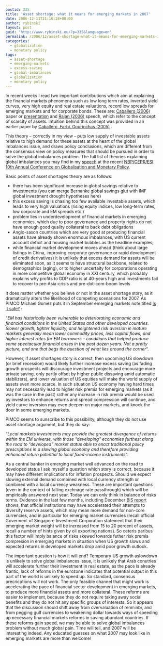 ```yaml
---
postid: 335
title: 'Asset shortage: what it means for emerging markets in 2007'
date: 2006-12-11T21:16:28+00:00
author: rybinski
layout: post
guid: 'http://www.rybinski.eu/?p=335&language=en'
permalink: /2006/12/asset-shortage-what-it-means-for-emerging-markets-in-2007/
categories:
  - globalization
  - monetary policy
tags:
  - asset-shortage
  - emerging-markets
  - excess-saving
  - global-imbalances
  - globalization
  - monetary policy
---
```

In recent weeks I read two important contributions which aim at explaining the financial markets phenomena such as low long term rates, inverted yield curves, very high equity and real estate valuations, record low spreads for emerging markets and for corporate bonds. These are: [Caballero (2006)](http://papers.ssrn.com/sol3/papers.cfm?abstract_id=947587) paper or [presentation](http://www.ecb.int/events/pdf/conferences/cbc4/Caballero_slides.pdf) and [Rajan (2006)](https://www.imf.org/external/np/speeches/2006/120106.htm) speech, which refer to the concept of scarcity of assets. Intuition behind this concept was provided in an earlier paper by [Caballero, Farhi, Gourinchas (2005)](http://econ-www.mit.edu/faculty/download_pdf.php?id=1234) .

This theory – correctly in my view – puts low supply of investable assets relative to high demand for these assets at the heart of the global imbalances issue, and draws policy conclusions, which are different from the consensus view on policy measures that should be pursued in order to solve the global imbalances problem. The full list of theories explaining global imbalances you may find in my [speech](/uploads/gi_en_rybinski_panel_discussion_1_09_2006.pdf) at the recent [NBP/CEPR/ESI 10th Annual Conference on Globalisation and Monetary Policy](http://www.nbp.pl/en/aktualnosci/2005/cepr_esi_programme.pdf).

<!--more-->

Basic points of asset shortages theory are as follows:

  * there has been significant increase in global savings relative to investments (you can merge Bernanke global savings glut with IMF global investment drought hypotheses here)
  * this excess saving is chasing too few available investable assets, which leads to very high valuations (rising equity indices, low long-term rates, low corporate and EM spreads etc.)
  * problem lies in underdevelopment of financial markets in emerging economies, which due to poor governance and property rights do not have enough good quality collateral to back debt obligations
  * Anglo-saxon countries which are very good at producing financial assets have already shown enormous imbalances, with US current account deficit and housing market bubbles as the headline examples; 
  * while financial market development moves ahead (think about large listings in China, improving corporate governance or rapid development of credit derivatives) it is unlikely that excess demand for assets will be eliminated soon, as it seems to have structural backbone, related to demographics (aging), or to higher uncertaity for corporations operating in more competitive global economy in XXI century, which probably explains why profits to GDP ratio is at 40-years high and investments fail to recover to pre-Asia-crisis and pre-dot-com-boom levels

It does matter whether you believe or not in the asset shortage story, as it dramatically alters the likelihood of competing scenarions for 2007. As PIMCO Michael Gomez puts it in September emerging markets note titled [Is it safe?](http://www.pimco.com/LeftNav/Featured+Market+Commentary/EMW/2006/EMW+September+2006.htm) :

“_EM has historically been vulnerable to deteriorating economic and financial conditions in the United States and other developed countries. Slower growth, tighter liquidity, and heightened risk aversion in mature markets generally mean lower commodity prices, less capital flows, and higher interest rates for EM borrowers – conditions that helped produce some spectacular financial crises in the past dozen years. Not a pretty picture, and one that begs the question of what lies around the corner_“.

However, if asset shortages story is correct, then upcoming US slowdown (or brief recession) would likely further increase excess saving (as fading growth prospects will discourage investment projects and encourage more private saving, only partly offset by higher public dissaving amid automatic stabilizers), and lower valuation of US equities will make the world supply of assets even more scarce. In such situation US economy having hard times may not necessarily lead to higher risk premia for emerging markets (as it was the case in the past) rather any increase in risk premia would be used by investors to enhance returns and spread compression will continue, and yield curve inversion may even deepen on major markets, and knock the door in some emerging markets.

PIMCO seems to sunscribe to this possibility, although they do not use asset shortage argument, but they do say:

“_Local markets investments may provide the greatest divergence of returns within the EM universe, with those “developing” economies furthest along the road to “developed” market status able to enact traditional policy prescriptions in a slowing global economy and therefore providing enhanced return potential to local fixed-income instruments_“.

As a central banker in emerging market well advanced on the road to developed status I ask myself a question which story is correct, because it may have different implications for inflation prospects. Should we expect slowing external demand combined with local currency strength or combined with a local currency weakness. These are important questions (even in the context of falling exchnage rate passthrough) which will be empirically answered next year. Today we can only think in balance of risks terms. Evidence in the last few months, including December [BIS report](http://www.bis.org/publ/qtrpdf/r_qt0612.htm) shows, that official institutions may have accelerated their attempts to diversify reserve assets, which may mean more demand for non-core currencies, and in particular for emerging market currencies (recall official Goverment of Singapore Investment Corporation statement that their emerging market weight will be increased from 15 to 20 percent of assets, recall a number of hints given by oil exporting nations). So ceteris paribus this factor will imply balance of risks skewed towards futher risk premia compresion in emerging markets in situation when US growth slows and expected returns in developed markets drop amid poor growth outlook.

The important question is how it will end? Temporary US growth aslowdown is unlikely to solve global imbalances issue, it is unlikely that Arab conutries will accelerate further their investment in real estate, as the pace is already frantic, lack of reforms in the eurozone indicates that potential output in this part of the world is unlikely to speed up. So standard, consensus precricptions will not work. The only feasible channel that might work is accelerating the pace of financial sector development in emerging markets, to produce more financial assets and more collateral. These reforms are easier to implement, because they do not require taking away social benefits and they do not hit any specific groups of interests. So it appears that the discussion should shift away from overvaluation of renminbi, and from pegging gulf currencies to weakening dollar towards ways of speeding up necessary financial markets reforms in saving abundant countries. If these reforms gain speed, we may be able to solve global imbalances problem without much global pain. Time will tell, and 2007 will be interesting indeed. Any educated guesses on what 2007 may look like in emerging markets are more than welcome!
